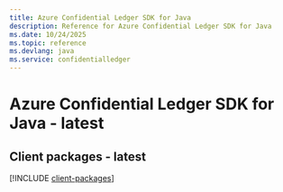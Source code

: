 ```yaml
---
title: Azure Confidential Ledger SDK for Java
description: Reference for Azure Confidential Ledger SDK for Java
ms.date: 10/24/2025
ms.topic: reference
ms.devlang: java
ms.service: confidentialledger
---
```

# Azure Confidential Ledger SDK for Java - latest

## Client packages - latest
[!INCLUDE [client-packages](confidential-ledger-client-index.md)]